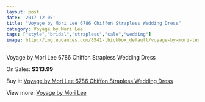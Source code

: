 ```yaml
---
layout: post
date: '2017-12-05'
title: "Voyage by Mori Lee 6786 Chiffon Strapless Wedding Dress"
category: Voyage by Mori Lee
tags: ["style","bridal","strapless","sale","wedding"]
image: http://img.eudances.com/8541-thickbox_default/voyage-by-mori-lee-6786-chiffon-strapless-wedding-dress.jpg
---
```

Voyage by Mori Lee 6786 Chiffon Strapless Wedding Dress

On Sales: **$313.99**
<a href="https://www.eudances.com/en/voyage-by-mori-lee/2906-voyage-by-mori-lee-6786-chiffon-strapless-wedding-dress.html"><amp-img layout="responsive" width="600" height="600" src="//img.eudances.com/8541-thickbox_default/voyage-by-mori-lee-6786-chiffon-strapless-wedding-dress.jpg" alt="Voyage by Mori Lee 6786 Chiffon Strapless Wedding Dress 0" /></a>
<a href="https://www.eudances.com/en/voyage-by-mori-lee/2906-voyage-by-mori-lee-6786-chiffon-strapless-wedding-dress.html"><amp-img layout="responsive" width="600" height="600" src="//img.eudances.com/8545-thickbox_default/voyage-by-mori-lee-6786-chiffon-strapless-wedding-dress.jpg" alt="Voyage by Mori Lee 6786 Chiffon Strapless Wedding Dress 1" /></a>
<a href="https://www.eudances.com/en/voyage-by-mori-lee/2906-voyage-by-mori-lee-6786-chiffon-strapless-wedding-dress.html"><amp-img layout="responsive" width="600" height="600" src="//img.eudances.com/8544-thickbox_default/voyage-by-mori-lee-6786-chiffon-strapless-wedding-dress.jpg" alt="Voyage by Mori Lee 6786 Chiffon Strapless Wedding Dress 2" /></a>
<a href="https://www.eudances.com/en/voyage-by-mori-lee/2906-voyage-by-mori-lee-6786-chiffon-strapless-wedding-dress.html"><amp-img layout="responsive" width="600" height="600" src="//img.eudances.com/8543-thickbox_default/voyage-by-mori-lee-6786-chiffon-strapless-wedding-dress.jpg" alt="Voyage by Mori Lee 6786 Chiffon Strapless Wedding Dress 3" /></a>
<a href="https://www.eudances.com/en/voyage-by-mori-lee/2906-voyage-by-mori-lee-6786-chiffon-strapless-wedding-dress.html"><amp-img layout="responsive" width="600" height="600" src="//img.eudances.com/8542-thickbox_default/voyage-by-mori-lee-6786-chiffon-strapless-wedding-dress.jpg" alt="Voyage by Mori Lee 6786 Chiffon Strapless Wedding Dress 4" /></a>

Buy it: [Voyage by Mori Lee 6786 Chiffon Strapless Wedding Dress](https://www.eudances.com/en/voyage-by-mori-lee/2906-voyage-by-mori-lee-6786-chiffon-strapless-wedding-dress.html "Voyage by Mori Lee 6786 Chiffon Strapless Wedding Dress")

View more: [Voyage by Mori Lee](https://www.eudances.com/en/47-voyage-by-mori-lee "Voyage by Mori Lee")